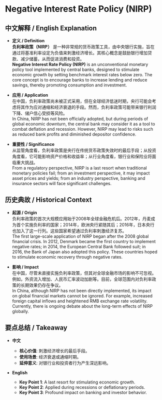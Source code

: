# Negative Interest Rate Policy (NIRP)

## 中文解释 / English Explanation

* **定义 / Definition**  
  **负利率政策（NIRP）** 是一种非常规的货币政策工具，由中央银行实施，旨在通过将基准利率设定为负值来刺激经济增长。其核心概念是鼓励银行增加贷款、减少储蓄，从而促进消费和投资。  
  **Negative Interest Rate Policy (NIRP)** is an unconventional monetary policy tool implemented by central banks, designed to stimulate economic growth by setting benchmark interest rates below zero. The core concept is to encourage banks to increase lending and reduce savings, thereby promoting consumption and investment.

* **应用 / Application**  
  在中国，负利率政策尚未被正式采用，但在全球经济低迷时期，央行可能会考虑将其作为应对通缩和经济衰退的手段。然而，负利率政策可能带来银行利润下降、储户信心受损等风险。  
  In China, NIRP has not been officially adopted, but during periods of global economic downturn, the central bank may consider it as a tool to combat deflation and recession. However, NIRP may lead to risks such as reduced bank profits and diminished depositor confidence.

* **重要性 / Significance**  
  从监管角度看，负利率政策是央行在传统货币政策失效时的最后手段；从投资角度看，它可能影响资产价格和收益率；从行业角度看，银行业和保险业将面临重大挑战。  
  From a regulatory perspective, NIRP is a last resort when traditional monetary policies fail; from an investment perspective, it may impact asset prices and yields; from an industry perspective, banking and insurance sectors will face significant challenges.

## 历史典故 / Historical Context

* **起源 / Origin**  
  负利率政策的首次大规模应用始于2008年全球金融危机后。2012年，丹麦成为首个实施负利率的国家；2014年，欧洲央行紧随其后；2016年，日本央行也加入了这一行列。这些国家希望通过负利率刺激经济复苏。  
  The first large-scale application of NIRP began after the 2008 global financial crisis. In 2012, Denmark became the first country to implement negative rates; in 2014, the European Central Bank followed suit; in 2016, the Bank of Japan also adopted this policy. These countries hoped to stimulate economic recovery through negative rates.

* **影响 / Impact**  
  在中国，尽管未直接实施负利率政策，但其对全球金融市场的影响不可忽视。例如，外资流入增加、人民币汇率波动加剧等。目前，全球范围内对负利率政策的长期效果仍存在争议。  
  In China, although NIRP has not been directly implemented, its impact on global financial markets cannot be ignored. For example, increased foreign capital inflows and heightened RMB exchange rate volatility. Currently, there is ongoing debate about the long-term effects of NIRP globally.

## 要点总结 / Takeaway

* **中文**  
  - **核心价值**: 刺激经济增长的最后手段。  
  - **使用场景**: 经济衰退或通缩时期。  
  - **延伸意义**: 对银行业和投资者行为产生深远影响。

* **English**  
  - **Key Point 1**: A last resort for stimulating economic growth.  
  - **Key Point 2**: Applied during recessions or deflationary periods.  
  - **Key Point 3**: Profound impact on banking and investor behavior.